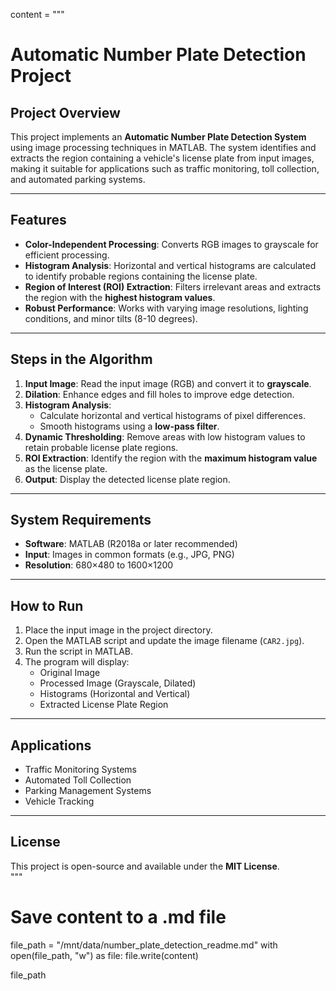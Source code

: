 content = """
# **Automatic Number Plate Detection Project**  

## **Project Overview**  
This project implements an **Automatic Number Plate Detection System** using image processing techniques in MATLAB. The system identifies and extracts the region containing a vehicle's license plate from input images, making it suitable for applications such as traffic monitoring, toll collection, and automated parking systems.  

---

## **Features**  
- **Color-Independent Processing**: Converts RGB images to grayscale for efficient processing.  
- **Histogram Analysis**: Horizontal and vertical histograms are calculated to identify probable regions containing the license plate.  
- **Region of Interest (ROI) Extraction**: Filters irrelevant areas and extracts the region with the **highest histogram values**.  
- **Robust Performance**: Works with varying image resolutions, lighting conditions, and minor tilts (8-10 degrees).  

---

## **Steps in the Algorithm**  
1. **Input Image**: Read the input image (RGB) and convert it to **grayscale**.  
2. **Dilation**: Enhance edges and fill holes to improve edge detection.  
3. **Histogram Analysis**:  
   - Calculate horizontal and vertical histograms of pixel differences.  
   - Smooth histograms using a **low-pass filter**.  
4. **Dynamic Thresholding**: Remove areas with low histogram values to retain probable license plate regions.  
5. **ROI Extraction**: Identify the region with the **maximum histogram value** as the license plate.  
6. **Output**: Display the detected license plate region.  

---

## **System Requirements**  
- **Software**: MATLAB (R2018a or later recommended)  
- **Input**: Images in common formats (e.g., JPG, PNG)  
- **Resolution**: 680×480 to 1600×1200  

---

## **How to Run**  
1. Place the input image in the project directory.  
2. Open the MATLAB script and update the image filename (`CAR2.jpg`).  
3. Run the script in MATLAB.  
4. The program will display:  
   - Original Image  
   - Processed Image (Grayscale, Dilated)  
   - Histograms (Horizontal and Vertical)  
   - Extracted License Plate Region  

---

## **Applications**  
- Traffic Monitoring Systems  
- Automated Toll Collection  
- Parking Management Systems  
- Vehicle Tracking  

---

## **License**  
This project is open-source and available under the **MIT License**.  
"""

# Save content to a .md file
file_path = "/mnt/data/number_plate_detection_readme.md"
with open(file_path, "w") as file:
    file.write(content)

file_path

